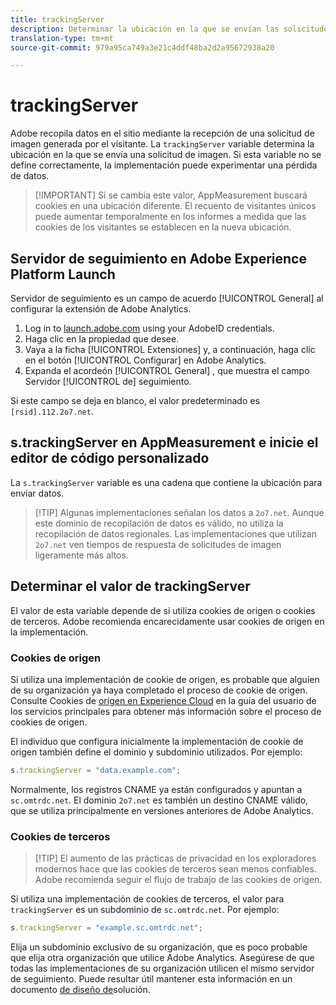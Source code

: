 ```yaml
---
title: trackingServer
description: Determinar la ubicación en la que se envían las solicitudes de imagen.
translation-type: tm+mt
source-git-commit: 979a95ca749a3e21c4ddf48ba2d2a95672938a20

---
```



# trackingServer

Adobe recopila datos en el sitio mediante la recepción de una solicitud de imagen generada por el visitante. La `trackingServer` variable determina la ubicación en la que se envía una solicitud de imagen. Si esta variable no se define correctamente, la implementación puede experimentar una pérdida de datos.

> [!IMPORTANT] Si se cambia este valor, AppMeasurement buscará cookies en una ubicación diferente. El recuento de visitantes únicos puede aumentar temporalmente en los informes a medida que las cookies de los visitantes se establecen en la nueva ubicación.

## Servidor de seguimiento en Adobe Experience Platform Launch

Servidor de seguimiento es un campo de acuerdo [!UICONTROL General] al configurar la extensión de Adobe Analytics.

1. Log in to [launch.adobe.com](https://launch.adobe.com) using your AdobeID credentials.
2. Haga clic en la propiedad que desee.
3. Vaya a la ficha [!UICONTROL Extensiones] y, a continuación, haga clic en el botón [!UICONTROL Configurar] en Adobe Analytics.
4. Expanda el acordeón [!UICONTROL General] , que muestra el campo Servidor [!UICONTROL de] seguimiento.

Si este campo se deja en blanco, el valor predeterminado es `[rsid].112.2o7.net`.

## s.trackingServer en AppMeasurement e inicie el editor de código personalizado

La `s.trackingServer` variable es una cadena que contiene la ubicación para enviar datos.

> [!TIP] Algunas implementaciones señalan los datos a `2o7.net`. Aunque este dominio de recopilación de datos es válido, no utiliza la recopilación de datos regionales. Las implementaciones que utilizan `2o7.net` ven tiempos de respuesta de solicitudes de imagen ligeramente más altos.

## Determinar el valor de trackingServer

El valor de esta variable depende de si utiliza cookies de origen o cookies de terceros. Adobe recomienda encarecidamente usar cookies de origen en la implementación.

### Cookies de origen

Si utiliza una implementación de cookie de origen, es probable que alguien de su organización ya haya completado el proceso de cookie de origen. Consulte Cookies de [origen en Experience Cloud](https://docs.adobe.com/content/help/en/core-services/interface/ec-cookies/cookies-first-party.html) en la guía del usuario de los servicios principales para obtener más información sobre el proceso de cookies de origen.

El individuo que configura inicialmente la implementación de cookie de origen también define el dominio y subdominio utilizados. Por ejemplo:

```js
s.trackingServer = "data.example.com";
```

Normalmente, los registros CNAME ya están configurados y apuntan a `sc.omtrdc.net`. El dominio `2o7.net` es también un destino CNAME válido, que se utiliza principalmente en versiones anteriores de Adobe Analytics.

### Cookies de terceros

> [!TIP] El aumento de las prácticas de privacidad en los exploradores modernos hace que las cookies de terceros sean menos confiables. Adobe recomienda seguir el flujo de trabajo de las cookies de origen.

Si utiliza una implementación de cookies de terceros, el valor para `trackingServer` es un subdominio de `sc.omtrdc.net`. Por ejemplo:

```js
s.trackingServer = "example.sc.omtrdc.net";
```

Elija un subdominio exclusivo de su organización, que es poco probable que elija otra organización que utilice Adobe Analytics. Asegúrese de que todas las implementaciones de su organización utilicen el mismo servidor de seguimiento. Puede resultar útil mantener esta información en un documento [de diseño de](../../prepare/solution-design.md)solución.

